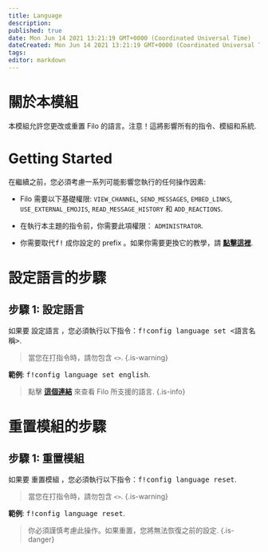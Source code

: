 ```yaml
---
title: Language
description:
published: true
date: Mon Jun 14 2021 13:21:19 GMT+0000 (Coordinated Universal Time)
dateCreated: Mon Jun 14 2021 13:21:19 GMT+0000 (Coordinated Universal Time)
tags:
editor: markdown
---
```


# 關於本模組

本模組允許您更改或重置 Filo 的語言。注意！這將影響所有的指令、模組和系統.

# Getting Started

在繼續之前，您必須考慮一系列可能影響您執行的任何操作因素:

- Filo 需要以下基礎權限: ``VIEW_CHANNEL``, ``SEND_MESSAGES``, ``EMBED_LINKS``, ``USE_EXTERNAL_EMOJIS``, ``READ_MESSAGE_HISTORY`` 和 ``ADD_REACTIONS``.

- 在執行本主題的指令前，你需要此項權限： ``ADMINISTRATOR``.

- 你需要取代<kbd>f!</kbd> 成你設定的 prefix 。如果你需要更換它的教學，請 **[點擊這裡](https://wiki.filobot.xyz/zh-tw/modules/prefix)**.

# 設定語言的步驟

## **步驟 1**: 設定語言

如果要 設定語言 ，您必須執行以下指令：<kbd>f!config language set \<語言名稱></kbd>.

> 當您在打指令時，請勿包含 ``<>``.
{.is-warning}

**範例**: <kbd>f!config language set english</kbd>.

> 點擊 **[這個連結](https://wiki.filobot.xyz/zh-tw/modules/language/list)** 來查看 Filo 所支援的語言.
{.is-info}

# 重置模組的步驟

## **步驟 1**: 重置模組

如果要 重置模組 ，您必須執行以下指令：<kbd>f!config language reset</kbd>.

> 當您在打指令時，請勿包含 ``<>``.
{.is-warning}

**範例**: <kbd>f!config language reset</kbd>.

> 你必須謹慎考慮此操作。如果重置，您將無法恢復之前的設定.
{.is-danger}
